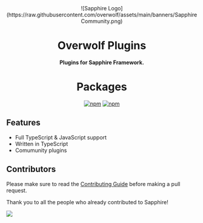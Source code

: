 <!-- markdownlint-disable -->

<div align="center">
![Sapphire Logo](https://raw.githubusercontent.com/overwolf/assets/main/banners/SapphireCommunity.png)

# Overwolf Plugins

**Plugins for Sapphire Framework.**

# Packages

[![npm](https://img.shields.io/npm/v/@overwolfdev/plugin-logger?color=crimson&logo=npm&style=flat-square&label=@overwolfdev/plugin-logger)](https://www.npmjs.com/package/@overwolfdev/plugin-logger)
[![npm](https://img.shields.io/npm/v/@overwolfdev/plugin-subcommands-advanced?color=crimson&logo=npm&style=flat-square&label=@overwolfdev/plugin-subcommands-advanced)](https://www.npmjs.com/package/@overwolfdev/plugin-subcommands-advanced)

</div>

## Features

-   Full TypeScript & JavaScript support
-   Written in TypeScript
-   Comumunity plugins

## Contributors

Please make sure to read the [Contributing Guide][contributing] before making a pull request.

Thank you to all the people who already contributed to Sapphire!

<a href="https://github.com//graphs/contributors">
  <img src="https://contrib.rocks/image?repo=" />
</a>

[contributing]: https://github.com/overwolfdev/.github/blob/main/.github/CONTRIBUTING.md
